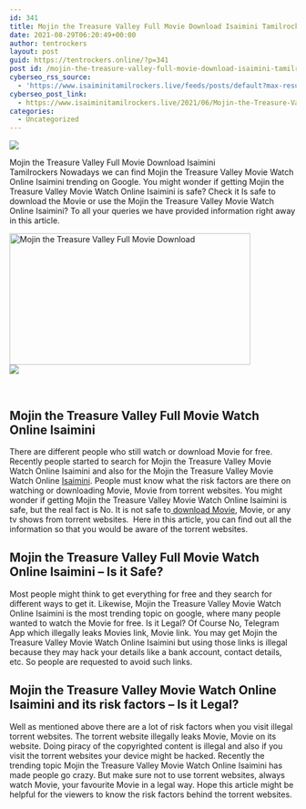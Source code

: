 ```yaml
---
id: 341
title: Mojin the Treasure Valley Full Movie Download Isaimini Tamilrockers
date: 2021-08-29T06:20:49+00:00
author: tentrockers
layout: post
guid: https://tentrockers.online/?p=341
post id: /mojin-the-treasure-valley-full-movie-download-isaimini-tamilrockers/
cyberseo_rss_source:
  - 'https://www.isaiminitamilrockers.live/feeds/posts/default?max-results=150&start-index=1'
cyberseo_post_link:
  - https://www.isaiminitamilrockers.live/2021/06/Mojin-the-Treasure-Valley-Full-Movie-Download-Isaimini-Tamilrockers.html
categories:
  - Uncategorized
---
```

<div class="media_block">
  <img src="https://1.bp.blogspot.com/-KTO1-Wgbi10/YNXe_ABPBEI/AAAAAAAAA9E/_1T5RPtMOEsmbO_XXUc9jP__BaUsXxCYQCLcBGAsYHQ/s72-w423-h231-c/mojin--the-treasure-valley-et00311591-24-06-2021-10-29-23.jpg" class="media_thumbnail" />
</div>

<meta content="Mojin the Treasure Valley Full Movie Download Isaimini Tamilrockers &nbsp;Nowadays we can find Mojin the Treasure Valley Movie Watch Online Isaim..." name="twitter:description" />

  


<center>
</center>

<span face="&quot;Source Sans Pro&quot;, &quot;Helvetica Neue&quot;, sans-serif">Mojin the Treasure Valley Full Movie Download Isaimini Tamilrockers</span><span face="&quot;Source Sans Pro&quot;, &quot;Helvetica Neue&quot;, sans-serif">&nbsp;Nowadays we can find Mojin the Treasure Valley Movie Watch Online Isaimini trending on Google. You might wonder if getting Mojin the Treasure Valley Movie Watch Online Isaimini is safe? Check it Is safe to download the Movie or use the Mojin the Treasure Valley Movie Watch Online Isaimini? To all your queries we have provided information right away in this article.</span>

<div class="separator">
  <a href="https://1.bp.blogspot.com/-KTO1-Wgbi10/YNXe_ABPBEI/AAAAAAAAA9E/_1T5RPtMOEsmbO_XXUc9jP__BaUsXxCYQCLcBGAsYHQ/s450/mojin--the-treasure-valley-et00311591-24-06-2021-10-29-23.jpg"><img loading="lazy" alt="Mojin the Treasure Valley Full Movie Download" border="0" data-original-height="325" data-original-width="450" height="231" src="https://1.bp.blogspot.com/-KTO1-Wgbi10/YNXe_ABPBEI/AAAAAAAAA9E/_1T5RPtMOEsmbO_XXUc9jP__BaUsXxCYQCLcBGAsYHQ/w423-h231/mojin--the-treasure-valley-et00311591-24-06-2021-10-29-23.jpg" width="423" /></a>
</div>



<div class="separator">
  <a href="https://bonepa.com/1d8ec7348b/2b6fd1dd06/?placementName=default"><img border="0" data-original-height="250" data-original-width="300" src="https://1.bp.blogspot.com/-nfbzYVobUik/YMlpOerzdgI/AAAAAAAAA3Y/aAupsOUs_WMY6Lv7R1OtZhI6OqaRh-YAwCPcBGAYYCw/s0/e854879156f0849f3d27a89db88ed039.png" /></a>
</div>

<span face="&quot;Source Sans Pro&quot;, &quot;Helvetica Neue&quot;, sans-serif"><br /></span>

## <span>Mojin the Treasure Valley Full Movie Watch Online Isaimini</span>

<span>There are different people who still watch or download Movie for free. Recently people started to search for Mojin the Treasure Valley Movie Watch Online Isaimini and also for the Mojin the Treasure Valley Movie Watch Online&nbsp;<a href="http://www.isaiminitamilrockers.live/">Isaimini</a>. People must know what the risk factors are there on watching or downloading Movie, Movie from torrent websites. You might wonder if getting Mojin the Treasure Valley Movie Watch Online Isaimini is safe, but the real fact is No. It is not safe to<a href="http://www.tamilrockers.co.nz/">&nbsp;download Movie</a>, Movie, or any tv shows from torrent websites.&nbsp; Here in this article, you can find out all the information so that you would be aware of the torrent websites.</span>

## <span>Mojin the Treasure Valley Full Movie Watch Online Isaimini&nbsp;</span><span>–&nbsp;</span><span>Is it Safe?</span>

<span>Most people might think to get everything for free and they search for different ways to get it. Likewise, Mojin the Treasure Valley Movie Watch Online Isaimini is the most trending topic on google, where many people wanted to watch the Movie for free. Is it Legal? Of Course No, Telegram App which illegally leaks Movies link, Movie link. You may get Mojin the Treasure Valley Movie Watch Online Isaimini but using those links is illegal because they may hack your details like a bank account, contact details, etc. So people are requested to avoid such links.</span>

## <span>Mojin the Treasure Valley Movie Watch Online Isaimini and its risk factors&nbsp;</span><span>– Is it Legal?</span>

<span>Well as mentioned above there are a lot of risk factors when you visit illegal torrent websites. The torrent website illegally leaks Movie, Movie on its website. Doing piracy of the copyrighted content is illegal and also if you visit the torrent websites your device might be hacked. Recently the trending topic Mojin the Treasure Valley Movie Watch Online Isaimini has made people go crazy. But make sure not to use torrent websites, always watch Movie, your favourite Movie in a legal way. Hope this article might be helpful for the viewers to know the risk factors behind the torrent websites.</span>

<center>
</center>